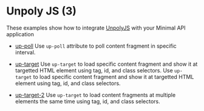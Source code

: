 # Unpoly JS (3)

These examples show how to integrate [UnpolyJS](https://unpoly.com/) with your Minimal API application

* [up-poll](up-poll)
  Use `up-poll` attribute to poll content fragment in specific interval. 

* [up-target](up-target)
  Use `up-target` to load specific content fragment and show it at targetted HTML element using tag, id, and class selectors.
  Use `up-target` to load specific content fragment and show it at targetted HTML element using tag, id, and class selectors.

* [up-target-2](up-target-2)
  Use `up-target` to load content fragments at multiple elements the same time using tag, id, and class selectors.
